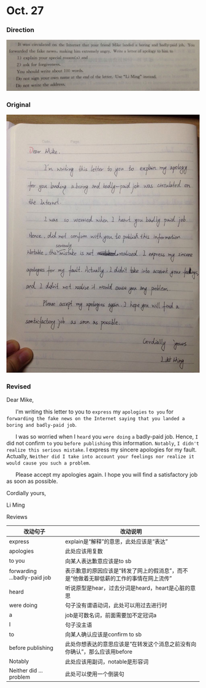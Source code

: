 # Oct. 27

### Direction

![alttext](/writings/10.27/2.jpg)

### Original

![alttext](/writings/10.27/1.jpg)

### Revised

Dear Mike,

&nbsp;&nbsp;&nbsp;&nbsp;&nbsp;&nbsp;I'm writing this letter to you to `express` my `apologies` `to you` for `forwarding the fake news on the Internet saying that you landed a boring and badly-paid job`.

&nbsp;&nbsp;&nbsp;&nbsp;&nbsp;&nbsp;I was so worried when I `heard` you `were doing` `a` badly-paid job. Hence, `I` did not confirm `to` you `before publishing` this information. `Notably`, `I didn't realize this serious mistake`. I express my sincere apologies for my fault. Actually, `Neither did I take into account your feelings nor realize it would cause you such a problem`.

&nbsp;&nbsp;&nbsp;&nbsp;&nbsp;&nbsp;Please accept my apologies again. I hope you will find a satisfactory job as soon as possible.

Cordially yours,

Li Ming

Reviews

|改动句子|改动说明|
|---|---|
|express|explain是“解释”的意思，此处应该是“表达”|
|apologies|此处应该用复数|
|to you|向某人表达歉意应该是to sb|
|forwarding ...badly-paid job|表示歉意的原因应该是“转发了网上的假消息”，而不是“他做着无聊低薪的工作的事情在网上流传”|
|heard|听说原型是hear，过去分词是heard，heart是心脏的意思|
|were doing|句子没有谓语动词，此处可以用过去进行时|
|a|job是可数名词，前面需要加不定冠词a|
|I|句子没主语|
|to|向某人确认应该是confirm to sb|
|before publishing|此处你想表达的意思应该是“在转发这个消息之前没有向你确认”，那么应该用before|
|Notably|此处应该用副词，notable是形容词|
|Neither did ... problem|此处可以使用一个倒装句|
 

